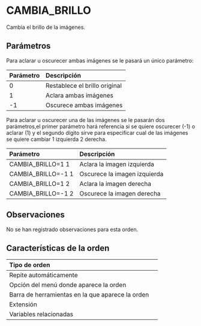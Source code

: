 # CAMBIA\_BRILLO

Cambia el brillo de la imágenes.

## Parámetros

Para aclarar u oscurecer ambas imágenes se le pasará un único parámetro:

| Parámetro | Descripción |
| :--- | :--- |
| 0 | Restablece el brillo original |
| 1 | Aclara ambas imágenes |
| -1 | Oscurece ambas imágenes |

Para aclarar u oscurecer una de las imágenes se le pasarán dos parámetros,el primer parámetro hará referencia si se quiere oscurecer \(-1\) o aclarar \(1\) y el segundo dígito sirve para especificar cual de las imágenes se quiere cambiar 1 izquierda 2 derecha.

| Parámetro | Descripción |
| :--- | :--- |
| CAMBIA\_BRILLO=1 1 | Aclara la imagen izquierda |
| CAMBIA\_BRILLO=-1 1 | Oscurece la imagen izquierda |
| CAMBIA\_BRILLO=1 2 | Aclara la imagen derecha |
| CAMBIA\_BRILLO=-1 2 | Oscurece la imagen derecha |

## Observaciones

No se han registrado observaciones para esta orden.

## Características de la orden

| Tipo de orden |  |
| :--- | :--- |
| Repite automáticamente |  |
| Opción del menú donde aparece la orden |  |
| Barra de herramientas en la que aparece la orden |  |
| Extensión |  |
| Variables relacionadas |  |



